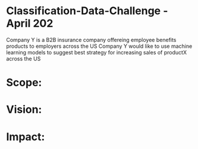 # Classification-Data-Challenge -  April 202
Company Y is a B2B insurance company offereing employee benefits products to employers across the US
Company Y would like to use machine learning models to suggest best strategy for increasing sales of productX across the US
# Scope:
# Vision:
# Impact:
